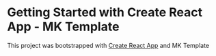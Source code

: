 # Getting Started with Create React App - MK Template

This project was bootstrapped with [Create React App](https://github.com/facebook/create-react-app) and MK Template